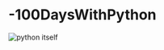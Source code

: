 # -100DaysWithPython
![python itself](https://user-images.githubusercontent.com/52569372/204973780-f06fa7b0-22ee-4600-8268-d5b853637ebb.jpeg)
